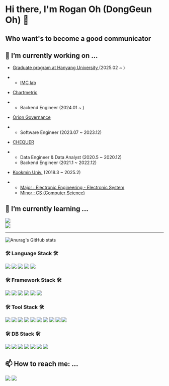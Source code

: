 # Hi there, I'm Rogan Oh (DongGeun Oh) 👋

## Who want's to become a good communicator

## 🔭 I’m currently working on ...

* <a href="https://www.hanyang.ac.kr/"> Graduate program at Hanyang University </a> (2025.02 ~ )
*  * <a href="http://imc.hanyang.ac.kr/"> IMC lab </a>

* <a href="https://chartmetric.com/en"> Chartmetric </a>
*  * Backend Engineer (2024.01 ~ )

* <a href="https://www.oriongovernance.com/"> Orion Governance </a>
*  * Software Engineer (2023.07 ~ 2023.12)

* <a href="https://querypie.com/en"> CHEQUER </a>
*  * Data Engineer & Data Analyst (2020.5 ~ 2020.12)
   * Backend Engineer (2021.1 ~ 2022.12)
    

* <a href="https://www.kookmin.ac.kr/user/index.do">  Kookmin Univ.</a> (2018.3 ~ 2025.2)
*   * <a href="https://ee.kookmin.ac.kr/"> Major : Electronic Engineering - Electronic System</a>
    * <a href="https://cs.kookmin.ac.kr/"> Minor : CS (Computer Science)</a>
    
    
    
## 🌱 I’m currently learning ...
  <img src="https://img.shields.io/badge/nodejs-339933?style=plastic&logo=nodedotjs&logoColor=ffdd54"/></a>
  <br/><img src="https://img.shields.io/badge/typescript-3178C6?style=plastic&logo=typescript&logoColor=white"/></a>

-------------------------


![Anurag's GitHub stats](https://github-readme-stats-six-sigma-32.vercel.app/api?username=RoganOhDev&show_icons=true&theme=darcula)


### 🛠 Language Stack 🛠 
<img src="https://img.shields.io/badge/Java-007396?style=for-the-badge&logo=Java&logoColor=white"/></a>
<img src="https://img.shields.io/badge/kotlin-7F52FF?style=for-the-badge&logo=kotlin&logoColor=white"/></a>
<img src="https://img.shields.io/badge/python-3670A0?style=for-the-badge&logo=Python&logoColor=ffdd54"/></a>
<img src="https://img.shields.io/badge/nodejs-339933?style=for-the-badge&logo=nodedotjs&logoColor=ffdd54"/></a>
<img src="https://img.shields.io/badge/typescript-3178C6?style=for-the-badge&logo=typescript&logoColor=white"/></a>

### 🛠 Framework Stack 🛠 
<img src="https://img.shields.io/badge/Spring-6DB33F?style=for-the-badge&logo=Spring&logoColor=white"/></a>
<img src="https://img.shields.io/badge/SpringBoot-6DB33F?style=for-the-badge&logo=Spring&logoColor=white"/></a>
<img src="https://img.shields.io/badge/Django-092E20?style=for-the-badge&logo=Django&logoColor=white"/></a>
<img src="https://img.shields.io/badge/Flask-000000?style=for-the-badge&logo=Flask&logoColor=white"/></a>
<img src="https://img.shields.io/badge/FastApi-009688?style=for-the-badge&logo=FastApi&logoColor=white"/></a>
<img src="https://img.shields.io/badge/Express-000000?style=for-the-badge&logo=Express&logoColor=white"/></a>

### 🛠 Tool Stack  🛠
<img src="https://img.shields.io/badge/docker-2496ED?style=for-the-badge&logo=docker&logoColor=white"/></a>
<img src="https://img.shields.io/badge/git-F05032?style=for-the-badge&logo=git&logoColor=white"/></a>
<img src="https://img.shields.io/badge/github-181717?style=for-the-badge&logo=github&logoColor=white"/></a>
<img src="https://img.shields.io/badge/githubactions-2088FF?style=for-the-badge&logo=githubactions&logoColor=white"/></a>
<img src="https://img.shields.io/badge/gradle-02303A?style=for-the-badge&logo=gradle&logoColor=white"/></a>
<img src="https://img.shields.io/badge/npm-CB3837?style=for-the-badge&logo=npm&logoColor=white"/></a>
<img src="https://img.shields.io/badge/flyway-CC0200?style=for-the-badge&logo=flyway&logoColor=white"/></a>
<img src="https://img.shields.io/badge/apacheairflow-017CEE?style=for-the-badge&logo=apacheairflow&logoColor=white"/></a>
<img src="https://img.shields.io/badge/jetbrains-000000?style=for-the-badge&logo=jetbrains&logoColor=white"/></a>
<img src="https://img.shields.io/badge/vim-019733?style=for-the-badge&logo=vim&logoColor=white"/></a>



### 🛠 DB Stack 🛠
<img src="https://img.shields.io/badge/sqlite-003B57?style=for-the-badge&logo=sqlite&logoColor=white"/></a>
<img src="https://img.shields.io/badge/mysql-4479A1?style=for-the-badge&logo=mysql&logoColor=white"/></a>
<img src="https://img.shields.io/badge/postgresql-4169E1?style=for-the-badge&logo=postgresql&logoColor=white"/></a>
<img src="https://img.shields.io/badge/mongodb-47A248?style=for-the-badge&logo=mongodb&logoColor=white"/></a>
<img src="https://img.shields.io/badge/oracle-F80000?style=for-the-badge&logo=oracle&logoColor=white"/></a>
<img src="https://img.shields.io/badge/mariadb-003545?style=for-the-badge&logo=mariadb&logoColor=white"/></a>
<img src="https://img.shields.io/badge/snowflake-29B5E8?style=for-the-badge&logo=snowflake&logoColor=white"/></a>

## 📫 How to reach me: ...

<a href="https://www.linkedin.com/in/rogan-oh-7b70671ab/" target="_blank"><img src="http://img.shields.io/badge/-LinkedIn-0072b1?style=flat&logo=linkedin&link=https://www.linkedin.com/in/rogan-oh-7b70671ab/"/></a>
<a href="mailto:fdscbjdcnhd@gmail.com" target="_blank"><img src="http://img.shields.io/badge/-Gmail-EA4335?style=flat&logo=gmail&logoColor=white&link=mailto:fdscbjdcnhd@gmail.com"/></a>










<!--
**roganOhDev/roganOhDev** is a ✨ _special_ ✨ repository because its `README.md` (this file) appears on your GitHub profile.

Here are some ideas to get you started:

- 🔭 I’m currently working on ...
- 🌱 I’m currently learning ...
- 👯 I’m looking to collaborate on ...
- 🤔 I’m looking for help with ...
- 💬 Ask me about ...
- 📫 How to reach me: ...
- 😄 Pronouns: ...
- ⚡ Fun fact: ...
pinned
-->

